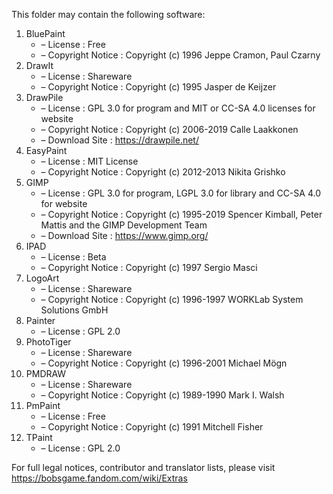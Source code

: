 ﻿This folder may contain the following software:

1. BluePaint
   - – License : Free
   - – Copyright Notice : Copyright (c) 1996 Jeppe Cramon, Paul Czarny
2. DrawIt
   - – License : Shareware
   - – Copyright Notice : Copyright (c) 1995 Jasper de Keijzer
3. DrawPile
   - – License : GPL 3.0 for program and MIT or CC-SA 4.0 licenses for website
   - – Copyright Notice : Copyright (c) 2006-2019 Calle Laakkonen
   - – Download Site : https://drawpile.net/
4. EasyPaint
   - – License : MIT License
   - – Copyright Notice : Copyright (c) 2012-2013 Nikita Grishko
5. GIMP
   - – License : GPL 3.0 for program, LGPL 3.0 for library and CC-SA 4.0 for website
   - – Copyright Notice : Copyright (c) 1995-2019 Spencer Kimball, Peter Mattis and the GIMP Development Team
   - – Download Site : https://www.gimp.org/
6. IPAD
   - – License : Beta
   - – Copyright Notice : Copyright (c) 1997 Sergio Masci
7. LogoArt
   - – License : Shareware
   - – Copyright Notice : Copyright (c) 1996-1997 WORKLab System Solutions GmbH
8. Painter
   - – License : GPL 2.0
9. PhotoTiger
   - – License : Shareware
   - – Copyright Notice : Copyright (c) 1996-2001 Michael Mögn
10. PMDRAW
    - – License : Shareware
    - – Copyright Notice : Copyright (c) 1989-1990 Mark I. Walsh
11. PmPaint
    - – License : Free
    - – Copyright Notice : Copyright (c) 1991 Mitchell Fisher
12. TPaint
    - – License : GPL 2.0

For full legal notices, contributor and translator lists, please visit https://bobsgame.fandom.com/wiki/Extras

